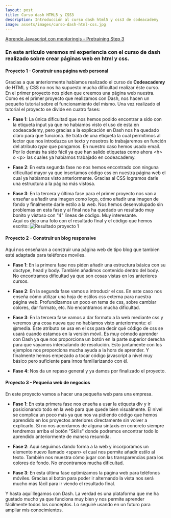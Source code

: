 ```yaml
---
layout: post
title: Curso dash HTML5 y CSS3
description: Introducción al curso dash html5 y css3 de codeacademy
image: assets/images/curso-dash-html-css.jpg
---
```



[Aprende Javascript con mentoringjs - Pretraining Step 3](http://mentoringjs.com/ "Aprende Javascript con mentoringjs - Pretraining Step 3")

### En este artículo veremos mi experiencia con el curso de dash realizado sobre crear páginas web en html y css.


#### Proyecto 1 - Construir una página web personal
Gracias a que anteriormente habíamos realizado el curso de **Codeacademy** de HTML y CSS no nos ha supuesto mucha dificultad realizar éste curso.  
En el primer proyecto nos piden que creemos una página web nuestra. Como es el primer proyecto que realizamos con Dash, nos hacen un pequeño tutorial sobre el funcionamiento del mismo. Una vez realizado el tutorial el proyecto se divide en cuatro fases:
- **Fase 1**: La única dificultad que nos hemos podido encontrar a sido con la etiqueta input ya que no habíamos visto el uso de esta en codeacademy, pero gracias a la explicación en Dash nos ha quedado claro para que funciona. Se trata de una etiqueta la cual permitimos al lector que nos introduzca un texto y nosotros lo trabajaremos en función del atributo *type* que pongamos. En nuestro caso hemos usado email. Por lo demás ha sido fácil ya que han salido etiquetas como ahora \<h\> o \<p\> las cuales ya habíamos trabajado en codeacademy.  


- **Fase 2**: En esta segunda fase no nos hemos encontrado con ninguna dificultad mayor ya que insertamos código css en nuestra página web el cual ya habíamos visto anteriormente. Gracias al CSS logramos darle una estructura a la página más vistosa.


- **Fase 3**: En la tercera y última fase para el primer proyecto nos van a enseñar a añadir una imagen como logo, cómo añadir una imagen de fondo y finalmente darle estilo a la web. Nos hemos desenvolupado sin problemas en esta fase y al final nos ha quedado un resultado muy bonito y vistoso con "4" líneas de código. Muy interesante.  
Aquí os dejo una foto con el resultado final y el código que hemos escrito:
![Resultado proyecto 1](http://i66.tinypic.com/jze5o4.jpg)


#### Proyecto 2 - Construir un blog responsive
Aquí nos enseñaran a construir una página web de tipo blog que tambien esté adaptada para teléfonos moviles.
- **Fase 1**: En la primera fase nos piden añadir una estructura básica con su doctype, head y body. También añadimos contenido dentro del body. No encontramos dificultad ya que son cosas vistas en los anteriores cursos.


- **Fase 2**: En la segunda fase vamos a introducir el css. En este caso nos enseña cómo utilizar una hoja de estilos css externa para nuestra página web. Profundizamos un poco en tema de css, sobre cambiar colores, dar formato, etc. No encontramos mucha dificultad.


- **Fase 3**: En la tercera fase vamos a dar formato a la web mediante css y veremos una cosa nueva que no habíamos visto anteriormente: el @media. Éste atributo se usa en el css para decir qué código de css se usará cuando estamos en la versión móvil. Es muy cómodo aprender con Dash ya que nos proporciona un botón en la parte superior derecha para que vayamos intercalando de resolución. Esto juntamente con los ejemplos nos proporciona mucha ayuda a la hora de aprender. Y finalmente hemos empezado a tocar código javascript a nivel muy básico pero suficiente para irnos familiarizando con él.


- **Fase 4**: Nos da un repaso general y ya damos por finalizado el proyecto.  


#### Proyecto 3 - Pequeña web de negocios
En este proyecto vamos a hacer una pequeña web para una empresa.  
- **Fase 1**: En esta primera fase nos enseña a usar la etiqueta div y ir posicionando todo en la web para que quede bien visualmente. El nivel se complica un poco más ya que nos va pidiendo código que hemos aprendido en los proyectos anteriores directamente sin volver a explicarlo. Si no nos acordamos de alguna sintaxis en concreto siempre tendremos arriba el botón "Skills" donde podremos encontrar todo lo aprendido anteriormente de manera resumida.

- **Fase 2**: Aquí seguimos dando forma a la web y incorporamos un elemento nuevo llamado \<span\> el cual nos permite añadir estilo al texto. También nos muestra cómo jugar con las transparencias para los colores de fondo. No encontramos mucha dificultad.

- **Fase 3**: En esta última fase optimizamos la página web para teléfonos móviles. Gracias al botón para poder ir alternando la vista nos será mucho más fácil para ir viendo el resultado final.


Y hasta aquí llegamos con Dash. La verdad es una plataforma que me ha gustado mucho ya que funciona muy bien y nos permite aprender fácilmente todos los conceptos. Lo seguiré usando en un futuro para ampliar mis conocimientos.
